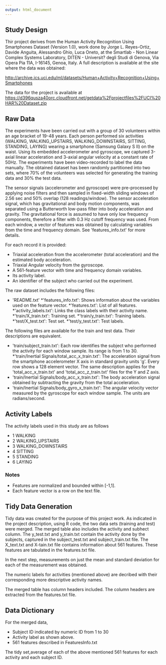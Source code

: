 ```yaml
---
output: html_document
---
```

## Study Design 
Thir project derives from the Human Activity Recognition Using Smartphones Dataset (Version 1.0), work done by Jorge L. Reyes-Ortiz, Davide Anguita, Alessandro Ghio, Luca Oneto, at the Smartlab - Non Linear Complex Systems Laboratory, DITEN - Universit? degli Studi di Genova, Via Opera Pia 11A, I-16145, Genoa, Italy. A full description is available at the site where the data was obtained: 

http://archive.ics.uci.edu/ml/datasets/Human+Activity+Recognition+Using+Smartphones 

The data for the project is available at https://d396qusza40orc.cloudfront.net/getdata%2Fprojectfiles%2FUCI%20HAR%20Dataset.zip 

## Raw Data 
The experiments have been carried out with a group of 30 volunteers within an age bracket of 19-48 years. Each person performed six activities (WALKING, WALKING_UPSTAIRS, WALKING_DOWNSTAIRS, SITTING, STANDING, LAYING) wearing a smartphone (Samsung Galaxy S II) on the waist. Using its embedded accelerometer and gyroscope, we captured 3-axial linear acceleration and 3-axial angular velocity at a constant rate of 50Hz. The experiments have been video-recorded to label the data manually. The obtained dataset has been randomly partitioned into two sets, where 70% of the volunteers was selected for generating the training data and 30% the test data. 

The sensor signals (accelerometer and gyroscope) were pre-processed by applying noise filters and then sampled in fixed-width sliding windows of 2.56 sec and 50% overlap (128 readings/window). The sensor acceleration signal, which has gravitational and body motion components, was separated using a Butterworth low-pass filter into body acceleration and gravity. The gravitational force is assumed to have only low frequency components, therefore a filter with 0.3 Hz cutoff frequency was used. From each window, a vector of features was obtained by calculating variables from the time and frequency domain. See 'features_info.txt' for more details. 

For each record it is provided:

- Triaxial acceleration from the accelerometer (total acceleration) and the estimated body acceleration.
- Triaxial Angular velocity from the gyroscope. 
- A 561-feature vector with time and frequency domain variables. 
- Its activity label. 
- An identifier of the subject who carried out the experiment.

The raw dataset includes the following files:

* 'README.txt'
*'features_info.txt': Shows information about the variables used on the feature vector.
*'features.txt': List of all features.
*'activity_labels.txt': Links the class labels with their activity name.
*'train/X_train.txt': Training set.
*'train/y_train.txt': Training labels.
*'test/X_test.txt': Test set.
*'test/y_test.txt': Test labels.

The following files are available for the train and test data. Their descriptions are equivalent. 

* 'train/subject_train.txt': Each row identifies the subject who performed the activity for each window sample. Its range is from 1 to 30. 
*'train/Inertial Signals/total_acc_x_train.txt': The acceleration signal from the smartphone accelerometer X axis in standard gravity units 'g'. Every row shows a 128 element vector. The same description applies for the 'total_acc_x_train.txt' and 'total_acc_z_train.txt' files for the Y and Z axis. 
* 'train/Inertial Signals/body_acc_x_train.txt': The body acceleration signal obtained by subtracting the gravity from the total acceleration. 
* 'train/Inertial Signals/body_gyro_x_train.txt': The angular velocity vector measured by the gyroscope for each window sample. The units are radians/second. 

## Activity Labels 

The activity labels used in this study are as follows

* 1 WALKING
* 2 WALKING_UPSTAIRS
* 3 WALKING_DOWNSTAIRS
* 4 SITTING
* 5 STANDING
* 6 LAYING

### Notes 
* Features are normalized and bounded within [-1,1].
* Each feature vector is a row on the text file.

## Tidy Data Generation
Tidy data was created for the purpose of this project work. As indicated in the project description, using R code, the two data sets (training and test) were merged. The merged table also includes the activity and subhect column. The y_test.txt and y_train.txt contain the activity done by the subjects, captured in the subject_test.txt and subject_train.txt file. The X_text.txt and X-tain.txt file contains information about 561 features. These features are tabulated in the features.txt file. 

In the next step, measurements on just the mean and standard deviation for each of the measurement was obtained. 

The numeric labels for activities (mentioned above) are decribed with their corresponding more descriptive activity names. 

The merged table has column headers included. The column headers are extracted from the features.txt file. 

## Data Dictionary 
For the merged data, 
* Subject ID indicated by numeric ID from 1 to 30
* Activity label as shown above. 
* 561 features described in FeaturesInfo.txt

The tidy set,average of each of the above mentioned 561 features for each activity and each subject ID. 